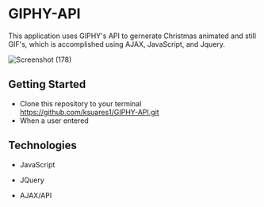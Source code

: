 # GIPHY-API


This application uses GIPHY's API to gernerate Christmas animated and still GIF's, which is accomplished using AJAX, JavaScript, and Jquery.

![Screenshot (178)](https://user-images.githubusercontent.com/44280043/81524643-ee546900-931f-11ea-82ce-a5ce15a83f98.png)

## Getting Started
- Clone this repository to your terminal https://github.com/ksuares1/GIPHY-API.git
- When a user entered 


## Technologies
- JavaScript
- JQuery
 
- AJAX/API


 
